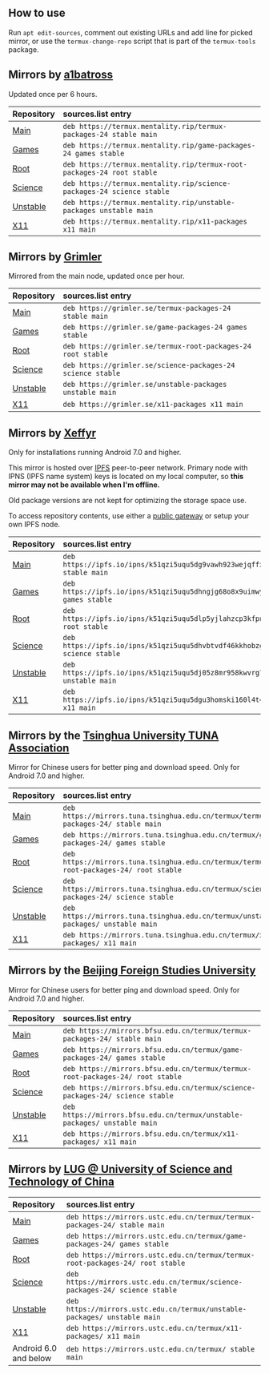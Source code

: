 ## How to use

Run `apt edit-sources`, comment out existing URLs and add line for picked mirror, or use the `termux-change-repo` script that is part of the `termux-tools` package.

## Mirrors by [a1batross](https://github.com/a1batross)

Updated once per 6 hours.

|Repository|sources.list entry                                               |
|:---------|:----------------------------------------------------------------|
|[Main](https://github.com/termux/termux-packages)      |`deb https://termux.mentality.rip/termux-packages-24 stable main`|
|[Games](https://github.com/termux/game-packages)     |`deb https://termux.mentality.rip/game-packages-24 games stable` |
|[Root](https://github.com/termux/termux-root-packages)      |`deb https://termux.mentality.rip/termux-root-packages-24 root stable`|
|[Science](https://github.com/termux/science-packages)   |`deb https://termux.mentality.rip/science-packages-24 science stable`|
|[Unstable](https://github.com/termux/unstable-packages)  |`deb https://termux.mentality.rip/unstable-packages unstable main`|
|[X11](https://github.com/termux/x11-packages)       |`deb https://termux.mentality.rip/x11-packages x11 main`|

## Mirrors by [Grimler](https://github.com/grimler91)

Mirrored from the main node, updated once per hour.

|Repository|sources.list entry                                               |
|:---------|:----------------------------------------------------------------|
|[Main](https://github.com/termux/termux-packages)      |`deb https://grimler.se/termux-packages-24 stable main`|
|[Games](https://github.com/termux/game-packages)     |`deb https://grimler.se/game-packages-24 games stable` |
|[Root](https://github.com/termux/termux-root-packages)      |`deb https://grimler.se/termux-root-packages-24 root stable`|
|[Science](https://github.com/termux/science-packages)   |`deb https://grimler.se/science-packages-24 science stable`|
|[Unstable](https://github.com/termux/unstable-packages)  |`deb https://grimler.se/unstable-packages unstable main`|
|[X11](https://github.com/termux/x11-packages)       |`deb https://grimler.se/x11-packages x11 main`|

## Mirrors by [Xeffyr](https://github.com/xeffyr)

Only for installations running Android 7.0 and higher.

This mirror is hosted over [IPFS](https://ipfs.io) peer-to-peer network. Primary node with IPNS (IPFS name system) keys is located on my local computer, so **this mirror may not be available when I'm offline.**

Old package versions are not kept for optimizing the storage space use.

To access repository contents, use either a [public gateway](https://ipfs.github.io/public-gateway-checker/) or setup your own IPFS node.

|Repository|sources.list entry                                               |
|:---------|:----------------------------------------------------------------|
|[Main](https://github.com/termux/termux-packages)      |`deb https://ipfs.io/ipns/k51qzi5uqu5dg9vawh923wejqffxiu9bhqlze5f508msk0h7ylpac27fdgaskx stable main`|
|[Games](https://github.com/termux/game-packages)     |`deb https://ipfs.io/ipns/k51qzi5uqu5dhngjg68o8x9uimwy5h8iqt91n2266idc7uet9ew3lc472upy27 games stable` |
|[Root](https://github.com/termux/termux-root-packages)      |`deb https://ipfs.io/ipns/k51qzi5uqu5dlp5yjlahzcp3kfpnhbifo9ka9iybo3bp5vt781duafkyyvt9al root stable`|
|[Science](https://github.com/termux/science-packages)   |`deb https://ipfs.io/ipns/k51qzi5uqu5dhvbtvdf46kkhobzgamhiirte6s6k28l2c1iapumphh3cpkw33f science stable`|
|[Unstable](https://github.com/termux/unstable-packages)  |`deb https://ipfs.io/ipns/k51qzi5uqu5dj05z8mr958kwvrg7a0wqouj5nnoo5uqu1btnsljvpznfaav9nk unstable main`|
|[X11](https://github.com/termux/x11-packages)       |`deb https://ipfs.io/ipns/k51qzi5uqu5dgu3homski160l4t4bmp52vb6dbgxb5bda90rewnwg64wnkwxj4 x11 main`|

## Mirrors by the [Tsinghua University TUNA Association](https://tuna.moe/)

Mirror for Chinese users for better ping and download speed. Only for Android 7.0 and higher.

|Repository|sources.list entry                                               |
|:---------|:----------------------------------------------------------------|
|[Main](https://github.com/termux/termux-packages)      |`deb https://mirrors.tuna.tsinghua.edu.cn/termux/termux-packages-24/ stable main`|
|[Games](https://github.com/termux/game-packages)     |`deb https://mirrors.tuna.tsinghua.edu.cn/termux/game-packages-24/ games stable` |
|[Root](https://github.com/termux/termux-root-packages)      |`deb https://mirrors.tuna.tsinghua.edu.cn/termux/termux-root-packages-24/ root stable`|
|[Science](https://github.com/termux/science-packages)   |`deb https://mirrors.tuna.tsinghua.edu.cn/termux/science-packages-24/ science stable`|
|[Unstable](https://github.com/termux/unstable-packages)  |`deb https://mirrors.tuna.tsinghua.edu.cn/termux/unstable-packages/ unstable main`|
|[X11](https://github.com/termux/x11-packages)       |`deb https://mirrors.tuna.tsinghua.edu.cn/termux/x11-packages/ x11 main`|

## Mirrors by the [Beijing Foreign Studies University](http://www.bfsu.edu.cn/)

Mirror for Chinese users for better ping and download speed. Only for Android 7.0 and higher.

|Repository|sources.list entry                                               |
|:---------|:----------------------------------------------------------------|
|[Main](https://github.com/termux/termux-packages)      |`deb https://mirrors.bfsu.edu.cn/termux/termux-packages-24/ stable main`|
|[Games](https://github.com/termux/game-packages)     |`deb https://mirrors.bfsu.edu.cn/termux/game-packages-24/ games stable` |
|[Root](https://github.com/termux/termux-root-packages)      |`deb https://mirrors.bfsu.edu.cn/termux/termux-root-packages-24/ root stable`|
|[Science](https://github.com/termux/science-packages)   |`deb https://mirrors.bfsu.edu.cn/termux/science-packages-24/ science stable`|
|[Unstable](https://github.com/termux/unstable-packages)  |`deb https://mirrors.bfsu.edu.cn/termux/unstable-packages/ unstable main`|
|[X11](https://github.com/termux/x11-packages)       |`deb https://mirrors.bfsu.edu.cn/termux/x11-packages/ x11 main`|

## Mirrors by [LUG @ University of Science and Technology of China](https://lug.ustc.edu.cn/)

|Repository|sources.list entry                                               |
|:---------|:----------------------------------------------------------------|
|[Main](https://github.com/termux/termux-packages)      |`deb https://mirrors.ustc.edu.cn/termux/termux-packages-24/ stable main`|
|[Games](https://github.com/termux/game-packages)     |`deb https://mirrors.ustc.edu.cn/termux/game-packages-24/ games stable` |
|[Root](https://github.com/termux/termux-root-packages)      |`deb https://mirrors.ustc.edu.cn/termux/termux-root-packages-24/ root stable`|
|[Science](https://github.com/termux/science-packages)   |`deb https://mirrors.ustc.edu.cn/termux/science-packages-24/ science stable`|
|[Unstable](https://github.com/termux/unstable-packages)  |`deb https://mirrors.ustc.edu.cn/termux/unstable-packages/ unstable main`|
|[X11](https://github.com/termux/x11-packages)       |`deb https://mirrors.ustc.edu.cn/termux/x11-packages/ x11 main`|
|Android 6.0 and below|`deb https://mirrors.ustc.edu.cn/termux/ stable main`|
